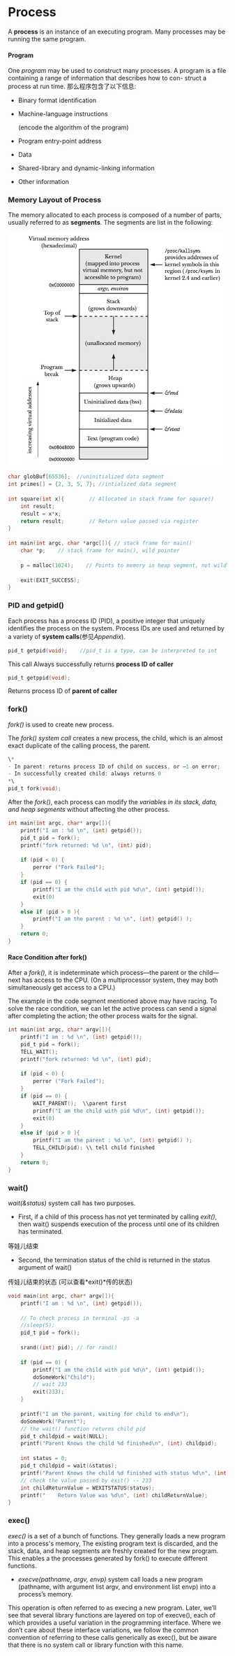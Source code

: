 # Process
A **process** is an instance of an executing program. Many processes may be running the same program.

#### Program
One *program* may be used to construct many processes. 
A program is a file containing a range of information that describes how to con- struct a process at run time. 
那么程序包含了以下信息:

- Binary format identification
- Machine-language instructions

    (encode the algorithm of the program)
- Program entry-point address
- Data
- Shared-library and dynamic-linking information
- Other information

### Memory Layout of Process
The memory allocated to each process is composed of a number of parts, usually referred to as **segments**. The segments are list in the following:

![The Memory Layout of Process](/assets/typicalMemoryLayout.png)


```c
char globBuf[65536];  //uninitialized data segment
int primes[] = {2, 3, 5, 7}; //intialized data segment

int square(int x){        // Allocated in stack frame for square()
    int result;           
    result = x*x;    
    return result;        // Return value passed via register
}

int main(int argc, char *argc[]){ // stack frame for main() 
    char *p;    // stack frame for main(), wild pointer
    
    p = malloc(1024);    // Points to memory in heap segment, not wild pointer anymore
    
    exit(EXIT_SUCCESS);
}

```

### PID and getpid()

Each process has a process ID (PID), a positive integer that uniquely identifies the process on the system. 
Process IDs are used and returned by a variety of **system calls**(参见*Appendix*).
```c
pid_t getpid(void);    //pid_t is a type, can be interpreted to int
```
This call Always successfully returns **process ID of caller**
```c
pid_t getppid(void);
```
Returns process ID of **parent of caller**
### fork()
*fork()* is used to create new process. 

The *fork() system call* creates a new process, the child, which is an almost exact duplicate of the calling process, the parent.

```c
\*
- In parent: returns process ID of child on success, or –1 on error;
- In successfully created child: always returns 0
*\
pid_t fork(void); 
```
After the *fork()*, each process can modify the *variables in its stack, data, and heap
segments* without affecting the other process.
```c
int main(int argc, char* argv[]){
	printf("I am : %d \n", (int) getpid());
	pid_t pid = fork();
	printf("fork returned: %d \n", (int) pid);

	if (pid < 0) {
		perror ("Fork Failed");
	}
	if (pid == 0) {
		printf("I am the child with pid %d\n", (int) getpid());
		exit(0)
	}
	else if (pid > 0 ){
		printf("I am the parent : %d \n", (int) getpid() );
	}
	return 0;
}
```
#### Race Condition after fork()
After a *fork()*, it is indeterminate which process—the parent or the child—next has access to the CPU. (On a multiprocessor system, they may both simultaneously get access to a CPU.)

The example in the code segment mentioned above may have racing. To solve the race condition, we can let the active process can send a signal after completing the action; the other process waits for the signal.
```c
int main(int argc, char* argv[]){
	printf("I am : %d \n", (int) getpid());
	pid_t pid = fork();
	TELL_WAIT();
	printf("fork returned: %d \n", (int) pid);

	if (pid < 0) {
		perror ("Fork Failed");
	}
	if (pid == 0) {
		WAIT_PARENT();  \\parent first
		printf("I am the child with pid %d\n", (int) getpid());
		exit(0)
	}
	else if (pid > 0 ){
		printf("I am the parent : %d \n", (int) getpid() );
		TELL_CHILD(pid); \\ tell child finished
	}
	return 0;
}
```

### wait()

*wait(&status)* system call has two purposes. 

- First, if a child of this process has not yet terminated by calling *exit()*, then wait() suspends execution of the process until one of its children has terminated. 

等娃儿结束

- Second, the termination status of the child is returned in the status argument of wait()

传娃儿结束的状态 (可以查看*exit()*传的状态)

```c
void main(int argc, char* argv[]){
	printf("I am : %d \n", (int) getpid());

	// To check process in terminal -ps -a 
	//sleep(5);
	pid_t pid = fork();

	srand((int) pid); // for rand() 

	if (pid == 0) {
		printf("I am the child with pid %d\n", (int) getpid());
		doSomeWork("Child");
		// wait 233
		exit(233);
	} 

	printf("I am the parent, waiting for child to end\n");
	doSomeWork("Parent");
	// the wait() function returns child pid
	pid_t childpid = wait(NULL);
	printf("Parent Knows the child %d finished\n", (int) childpid);

	int status = 0;
	pid_t childpid = wait(&status);
	printf("Parent Knows the child %d finished with status %d\n", (int) childpid, status);
	// check the value passed by exit() -- 233
	int childReturnValue = WEXITSTATUS(status);
	printf("	Return Value was %d\n", (int) childReturnValue);
}
```

### exec()
*exec()* is a set of a bunch of functions. They generally loads a new program into a process's memory, The existing program text is discarded, and the stack, data, and heap segments are freshly created for the new program. This enables a the processes generated by fork() to execute different functions. 

- *execve(pathname, argv, envp)* system call loads a new program (pathname,
with argument list argv, and environment list envp) into a process’s memory.

 This operation is often referred to as
execing a new program. Later, we’ll see that several library functions are layered
on top of execve(), each of which provides a useful variation in the programming interface. Where we don’t care about these interface variations, we follow
the common convention of referring to these calls generically as exec(), but be
aware that there is no system call or library function with this name.


